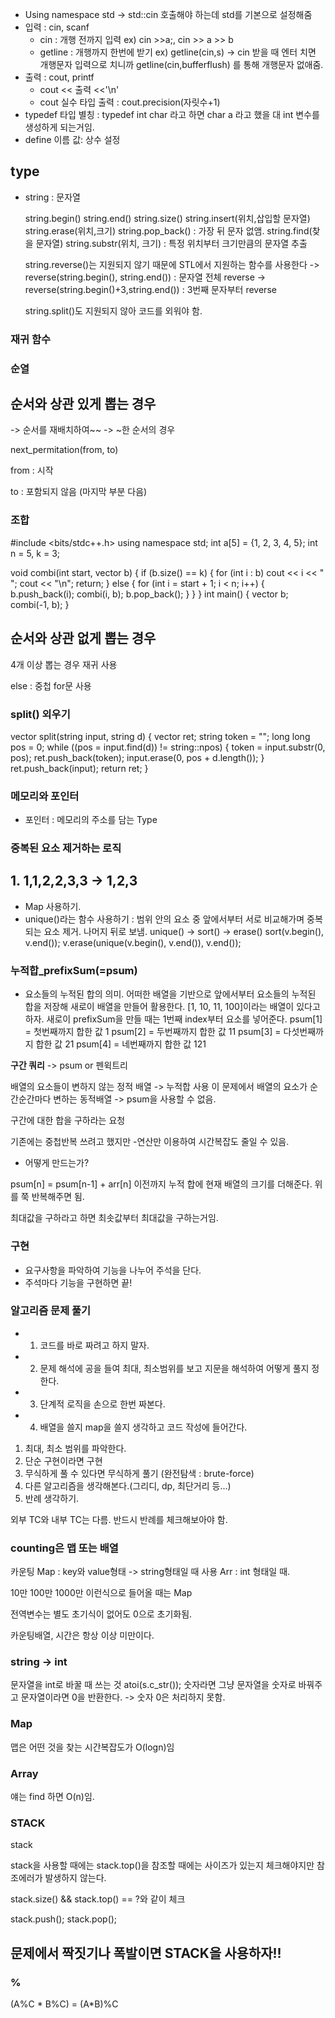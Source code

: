 - Using namespace std -> std::cin 호출해야 하는데 std를 기본으로 설정해줌
- 입력 : cin, scanf
  - cin : 개행 전까지 입력 ex) cin >>a;, cin >> a >> b
  - getline : 개행까지 한번에 받기 ex) getline(cin,s)
    -> cin 받을 때 엔터 치면 개행문자 입력으로 치니까 getline(cin,bufferflush) 를 통해 개행문자 없애줌.
- 출력 : cout, printf
  - cout << 출력 <<'\n'
  - cout 실수 타입 출력 : cout.precision(자릿수+1)
- typedef 타입 별칭 : typedef int char 라고 하면 char a 라고 했을 대 int 변수를 생성하게 되는거임.
- define 이름 값: 상수 설정

## type

- string : 문자열

  string.begin()
  string.end()
  string.size()
  string.insert(위치,삽입할 문자열)
  string.erase(위치,크기)
  string.pop_back() : 가장 뒤 문자 없앰.
  string.find(찾을 문자열)
  string.substr(위치, 크기) : 특정 위치부터 크기만큼의 문자열 추출

  string.reverse()는 지원되지 않기 때문에 STL에서 지원하는 함수를 사용한다
  -> reverse(string.begin(), string.end()) : 문자열 전체 reverse
  -> reverse(string.begin()+3,string.end()) : 3번째 문자부터 reverse


  string.split()도 지원되지 않아 코드를 외워야 함.


### 재귀 함수



### 순열

## 순서와 상관 있게 뽑는 경우
-> 순서를 재배치하여~~
-> ~한 순서의 경우

next_permitation(from, to)

from : 시작

to : 포함되지 않음 (마지막 부분 다음)


### 조합
#include <bits/stdc++.h>
using namespace std;
int a[5] = {1, 2, 3, 4, 5};
int n = 5, k = 3;

void combi(int start, vector<int> b)
{
    if (b.size() == k)
    {
        for (int i : b)
            cout << i << " ";
        cout << "\n";
        return;
    }
    else
    {
        for (int i = start + 1; i < n; i++)
        {
            b.push_back(i);
            combi(i, b);
            b.pop_back();
        }
    }
}
int main()
{
    vector<int> b;
    combi(-1, b);
}
## 순서와 상관 없게 뽑는 경우

4개 이상 뽑는 경우 재귀 사용

else : 중첩 for문 사용 



### split() 외우기

vector<string> split(string input, string d)
{
    vector<string> ret;
    string token = "";
    long long pos = 0;
    while ((pos = input.find(d)) != string::npos)
    {
        token = input.substr(0, pos);
        ret.push_back(token);
        input.erase(0, pos + d.length());
    }
    ret.push_back(input);
    return ret;
}


### 메모리와 포인터

 - 포인터 : 메모리의 주소를 담는 Type


 ### 중복된 요소 제거하는 로직


 ## 1. 1,1,2,2,3,3 -> 1,2,3
  - Map 사용하기. 
  - unique()라는 함수 사용하기 : 범위 안의 요소 중 앞에서부터 서로 비교해가며 중복되는 요소 제거. 나머지 뒤로 보냄.
  unique() -> sort() -> erase()
  sort(v.begin(), v.end());
    v.erase(unique(v.begin(), v.end()), v.end());


### 누적합_prefixSum(=psum)
- 요소들의 누적된 합의 의미. 어떠한 배열을 기반으로 앞에서부터 요소들의 누적된 합을 저장해 새로이 배열을 만들어 활용한다.
[1, 10, 11, 100]이라는 배열이 있다고 하자.
새로이 prefixSum을 만들 때는 1번째 index부터 요소를 넣어준다.
psum[1] = 첫번째까지 합한 값 1
psum[2] = 두번째까지 합한 값 11
psum[3] = 다섯번째까지 합한 값 21
psum[4] = 네번째까지 합한 값 121


**구간 쿼리** -> psum or 펜윅트리

배열의 요소들이 변하지 않는 정적 배열 -> 누적합 사용
이 문제에서 배열의 요소가 순간순간마다 변하는 동적배열 -> psum을 사용할 수 없음.

구간에 대한 합을 구하라는 요청

기존에는 중첩반복 쓰려고 했지만 -연산만 이용하여 시간복잡도 줄일 수 있음.


- 어떻게 만드는가?

psum[n] = psum[n-1] + arr[n]
이전까지 누적 합에 현재 배열의 크기를 더해준다.
위를 쭉 반복해주면 됨.

최대값을 구하라고 하면 최솟값부터 최대값을 구하는거임.

### 구현

- 요구사항을 파악하여 기능을 나누어 주석을 단다.
- 주석마다 기능을 구현하면 끝!

### 알고리즘 문제 풀기

- 1. 코드를 바로 짜려고 하지 말자.
- 2. 문제 해석에 공을 들여 최대, 최소범위를 보고 지문을 해석하여 어떻게 풀지 정한다.
- 3. 단계적 로직을 손으로 한번 짜본다.
- 4. 배열을 쓸지 map을 쓸지 생각하고 코드 작성에 들어간다.



1. 최대, 최소 범위를 파악한다.
2. 단순 구현이라면 구현
3. 무식하게 풀 수 있다면 무식하게 풀기 (완전탐색 : brute-force)
4. 다른 알고리즘을 생각해본다.(그리디, dp, 최단거리 등...)
5. 반례 생각하기.


외부 TC와 내부 TC는 다름. 반드시 반례를 체크해보아야 함.


### counting은 맵 또는 배열
카운팅
Map : key와 value형태 -> string형태일 때 사용
Arr : int 형태일 때.

10만 100만 1000만 이런식으로 들어올 때는 Map


전역변수는 별도 초기식이 없어도 0으로 초기화됨.

카운팅배열, 시간은 항상 이상 미만이다.



### string -> int

문자열을 int로 바꿀 때 쓰는 것
atoi(s.c_str());
숫자라면 그냥 문자열을 숫자로 바꿔주고
문자열이라면 0을 반환한다. -> 숫자 0은 처리하지 못함.


### Map
맵은 어떤 것을 찾는 시간복잡도가 O(logn)임

### Array
얘는 find 하면 O(n)임.


### STACK

stack<char>

stack을 사용할 때에는 stack.top()을 참조할 때에는 
사이즈가 있는지 체크해야지만 참조에러가 발생하지 않는다.

stack.size() && stack.top() == ?와 같이 체크

stack.push();
stack.pop();


## 문제에서 짝짓기나 폭발이면 STACK을 사용하자!!


### %

(A%C * B%C) = (A*B)%C